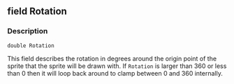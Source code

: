 ## field Rotation ##

### Description ###
	double Rotation
This field describes the rotation in degrees around the origin point of the sprite that the sprite will be drawn with. If `Rotation` is larger than 360 or less than 0 then it will loop back around to clamp between 0 and 360 internally. 